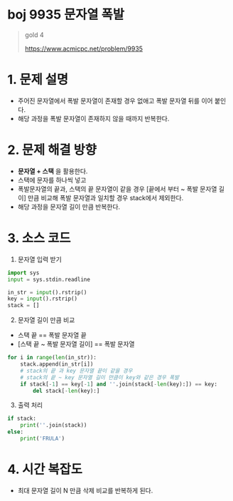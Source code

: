 # boj 9935 문자열 폭발
> gold 4
> 
> https://www.acmicpc.net/problem/9935


# 1. 문제 설명
- 주어진 문자열에서 폭발 문자열이 존재할 경우 없애고 폭발 문자열 뒤를 이어 붙인다.
- 해당 과정을 폭발 문자열이 존재하지 않을 때까지 반복한다.

# 2. 문제 해결 방향
- __문자열 + 스택__ 을 활용한다.
- 스택에 문자를 하나씩 넣고 
- 폭발문자열의 끝과, 스택의 끝 문자열이 같을 경우
[끝에서 부터 ~ 폭발 문자열 길이] 만큼 비교해 폭발 문자열과 일치할 경우 stack에서 제외한다.
- 해당 과정을 문자열 길이 만큼 반복한다.


# 3. 소스 코드
1. 문자열 입력 받기
```python
import sys
input = sys.stdin.readline

in_str = input().rstrip()
key = input().rstrip()
stack = []
```

2. 문자열 길이 만큼 비교
- 스택 끝 == 폭발 문자열 끝
- [스택 끝 ~ 폭발 문자열 길이] == 폭발 문자열
```python
for i in range(len(in_str)):
    stack.append(in_str[i])
    # stack의 끝 과 key 문자열 끝이 같을 경우
    # stack의 끝 ~ key 문자열 길이 만큼이 key와 같은 경우 폭발
    if stack[-1] == key[-1] and ''.join(stack[-len(key):]) == key:
        del stack[-len(key):]

```

3. 출력 처리
```python
if stack:
    print(''.join(stack))
else:
    print('FRULA')
```

# 4. 시간 복잡도
- 최대 문자열 길이 N 만큼 삭제 비교를 반복하게 된다.